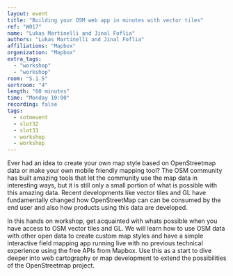 ```yaml
---
layout: event
title: "Building your OSM web app in minutes with vector tiles"
ref: "W017"
name: "Lukas Martinelli and Jinal Foflia"
authors: "Lukas Martinelli and Jinal Foflia"
affiliations: "Mapbox"
organization: "Mapbox"
extra_tags:
  - "workshop"
  - "workshop"
room: "S.1.5"
sortroom: "4"
length: "60 minutes"
time: "Monday 10:00"
recording: false
tags:
  - sotmevent
  - slot32
  - slot33
  - workshop
  - workshop
---
```

Ever had an idea to create your own map style based on OpenStreetmap data or make your own mobile friendly mapping tool? The OSM community has built amazing tools that let the community use the map data in interesting ways, but it is still only a small portion of what is possible with this amazing data. Recent developments like vector tiles and GL have fundamentally changed how OpenStreetMap can can be consumed by the end user and also how products using this data are developed. 

In this hands on workshop, get acquainted with whats possible when you have access to OSM vector tiles and GL. We will learn how to use OSM data with other open data to create custom map styles and have a simple interactive field mapping app running live with no previous technical experience using the free APIs from Mapbox. Use this as a start to dive deeper into web cartography or map development to extend the possibilities of the OpenStreetmap project.